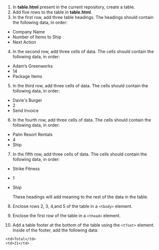 1. In **table.html** present in the current repository, create a table.
2. Add five rows to the table in **table.html**.
3. In the first row, add three table headings. The headings should contain the following data, in order:

* Company Name
* Number of Items to Ship
* Next Action
4. In the second row, add three cells of data. The cells should contain the following data, in order:

* Adam’s Greenworks
* 14
* Package Items

5. In the third row, add three cells of data. The cells should contain the following data, in order:

* Davie's Burger
* 2
* Send Invoice

6. In the fourth row, add three cells of data. The cells should contain the following data, in order:

* Palm Resort Rentals
* 4
* Ship

7. In the fifth row, add three cells of data. The cells should contain the following data, in order:

* Strike Fitness
* 1
* Ship

   These headings will add meaning to the rest of the data in the table.

8. Enclose rows 2, 3, 4,and 5 of the table in a ```<tbody>``` element.

9. Enclose the first row of the table in a ```<thead>``` element.

10. Add a table footer at the bottom of the table using the ```<tfoot>``` element. Inside of the footer, add the following data:

```
<td>Total</td>
<td>21</td>
```